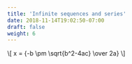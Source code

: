 ```yaml
---
title: 'Infinite sequences and series'
date: 2018-11-14T19:02:50-07:00
draft: false
weight: 6
---
```



\\[ x = {-b \pm \sqrt{b^2-4ac} \over 2a} \\]